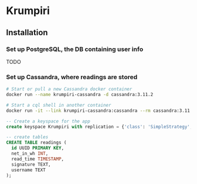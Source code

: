 # Krumpiri

## Installation
### Set up PostgreSQL, the DB containing user info
TODO

### Set up Cassandra, where readings are stored
```bash
# Start or pull a new Cassandra docker container
docker run --name krumpiri-cassandra -d cassandra:3.11.2

# Start a cql shell in another container
docker run -it --link krumpiri-cassandra:cassandra --rm cassandra:3.11.2 sh -c 'exec cqlsh "$CASSANDRA_PORT_9042_TCP_ADDR"'
```

```sql
-- Create a keyspace for the app
create keyspace Krumpiri with replication = {'class': 'SimpleStrategy', 'replication_factor': 1};

-- create tables
CREATE TABLE readings (
  id UUID PRIMARY KEY,
  net_in_wh INT,
  read_time TIMESTAMP,
  signature TEXT,
  username TEXT
);
```
